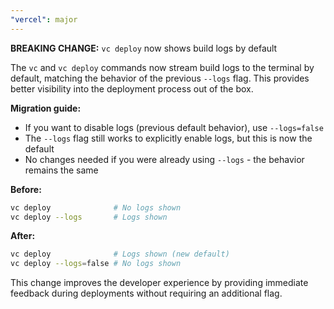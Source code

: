 ```yaml
---
"vercel": major
---
```


**BREAKING CHANGE:** `vc deploy` now shows build logs by default

The `vc` and `vc deploy` commands now stream build logs to the terminal by default, matching the behavior of the previous `--logs` flag. This provides better visibility into the deployment process out of the box.

**Migration guide:**
- If you want to disable logs (previous default behavior), use `--logs=false`
- The `--logs` flag still works to explicitly enable logs, but this is now the default
- No changes needed if you were already using `--logs` - the behavior remains the same

**Before:**
```bash
vc deploy              # No logs shown
vc deploy --logs       # Logs shown
```

**After:**
```bash
vc deploy              # Logs shown (new default)
vc deploy --logs=false # No logs shown
```

This change improves the developer experience by providing immediate feedback during deployments without requiring an additional flag.


